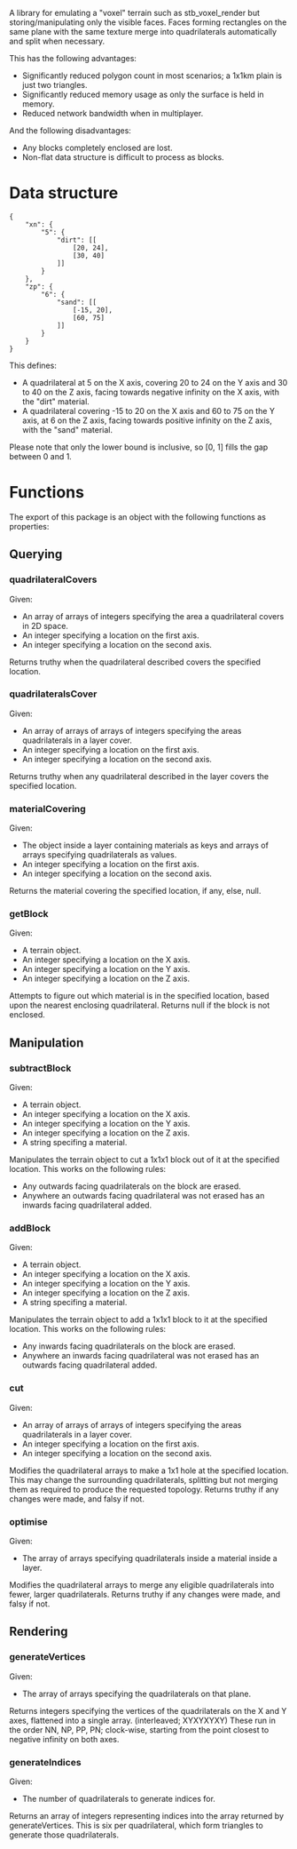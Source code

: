 A library for emulating a "voxel" terrain such as stb_voxel_render but storing/manipulating only the visible faces.
Faces forming rectangles on the same plane with the same texture merge into quadrilaterals automatically and split when necessary.

This has the following advantages:

- Significantly reduced polygon count in most scenarios; a 1x1km plain is just two triangles.
- Significantly reduced memory usage as only the surface is held in memory.
- Reduced network bandwidth when in multiplayer.

And the following disadvantages:

- Any blocks completely enclosed are lost.
- Non-flat data structure is difficult to process as blocks.

# Data structure

    {
		"xn": {
			"5": {
				"dirt": [[
					[20, 24],
					[30, 40]
				]]
			}
		},
		"zp": {
			"6": {
				"sand": [[
					[-15, 20],
					[60, 75]
				]]
			}
		}
	}
	
This defines:

- A quadrilateral at 5 on the X axis, covering 20 to 24 on the Y axis and 30 to 40 on the Z axis, facing towards negative infinity on the X axis, with the "dirt" material.
- A quadrilateral covering -15 to 20 on the X axis and 60 to 75 on the Y axis, at 6 on the Z axis, facing towards positive infinity on the Z axis, with the "sand" material.
 
Please note that only the lower bound is inclusive, so [0, 1] fills the gap between 0 and 1.

# Functions

The export of this package is an object with the following functions as properties:

## Querying

### quadrilateralCovers

Given:

- An array of arrays of integers specifying the area a quadrilateral covers in 2D space.
- An integer specifying a location on the first axis.
- An integer specifying a location on the second axis.

Returns truthy when the quadrilateral described covers the specified location.

### quadrilateralsCover

Given:

- An array of arrays of arrays of integers specifying the areas quadrilaterals in a layer cover.
- An integer specifying a location on the first axis.
- An integer specifying a location on the second axis.

Returns truthy when any quadrilateral described in the layer covers the specified location.

### materialCovering

Given:

- The object inside a layer containing materials as keys and arrays of arrays specifying quadrilaterals as values.
- An integer specifying a location on the first axis.
- An integer specifying a location on the second axis.

Returns the material covering the specified location, if any, else, null.

### getBlock

Given:

- A terrain object.
- An integer specifying a location on the X axis.
- An integer specifying a location on the Y axis.
- An integer specifying a location on the Z axis.

Attempts to figure out which material is in the specified location, based upon the nearest enclosing quadrilateral.
Returns null if the block is not enclosed.

## Manipulation

### subtractBlock

Given:

- A terrain object.
- An integer specifying a location on the X axis.
- An integer specifying a location on the Y axis.
- An integer specifying a location on the Z axis.
- A string specifing a material.

Manipulates the terrain object to cut a 1x1x1 block out of it at the specified location.
This works on the following rules:

- Any outwards facing quadrilaterals on the block are erased.
- Anywhere an outwards facing quadrilateral was not erased has an inwards facing quadrilateral added.

### addBlock

Given:

- A terrain object.
- An integer specifying a location on the X axis.
- An integer specifying a location on the Y axis.
- An integer specifying a location on the Z axis.
- A string specifing a material.

Manipulates the terrain object to add a 1x1x1 block to it at the specified location.
This works on the following rules:

- Any inwards facing quadrilaterals on the block are erased.
- Anywhere an inwards facing quadrilateral was not erased has an outwards facing quadrilateral added.

### cut

Given:

- An array of arrays of arrays of integers specifying the areas quadrilaterals in a layer cover.
- An integer specifying a location on the first axis.
- An integer specifying a location on the second axis.

Modifies the quadrilateral arrays to make a 1x1 hole at the specified location.
This may change the surrounding quadrilaterals, splitting but not merging them as required to produce the requested topology.
Returns truthy if any changes were made, and falsy if not.

### optimise

Given:

- The array of arrays specifying quadrilaterals inside a material inside a layer.

Modifies the quadrilateral arrays to merge any eligible quadrilaterals into fewer, larger quadrilaterals.
Returns truthy if any changes were made, and falsy if not.

## Rendering

### generateVertices

Given:

- The array of arrays specifying the quadrilaterals on that plane.

Returns integers specifying the vertices of the quadrilaterals on the X and Y axes, flattened into a single array.  (interleaved; XYXYXYXY)
These run in the order NN, NP, PP, PN; clock-wise, starting from the point closest to negative infinity on both axes.

### generateIndices

Given:

- The number of quadrilaterals to generate indices for.

Returns an array of integers representing indices into the array returned by generateVertices.
This is six per quadrilateral, which form triangles to generate those quadrilaterals.
